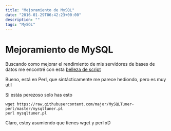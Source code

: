 ```yaml
---
title: "Mejoramiento de MySQL"
date: "2016-01-29T06:42:23+00:00"
description: ""
tags: "MySQL"
---
```

# Mejoramiento de MySQL

Buscando como mejorar el rendimiento de mis servidores de bases de datos me encontré con esta [belleza de script](https://raw.githubusercontent.com/major/MySQLTuner-perl/master/mysqltuner.pl)

Bueno, está en Perl, que sintácticamente me parece hediondo, pero es muy util

Si estás perezoso solo has esto
```
wget https://raw.githubusercontent.com/major/MySQLTuner-perl/master/mysqltuner.pl
perl mysqltuner.pl
```

Claro, estoy asumiendo que tienes wget y perl xD



